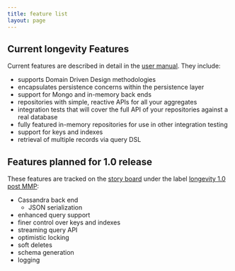 ```yaml
---
title: feature list
layout: page
---
```


## Current longevity Features

Current features are described in detail in the [user
manual](manual). They include:

- supports Domain Driven Design methodologies
- encapsulates persistence concerns within the persistence layer
- support for Mongo and in-memory back ends
- repositories with simple, reactive APIs for all your aggregates
- integration tests that will cover the full API of your repositories
  against a real database
- fully featured in-memory repositories for use in other integration
  testing
- support for keys and indexes
- retrieval of multiple records via query DSL

## Features planned for 1.0 release

These features are tracked on the [story
board](https://www.pivotaltracker.com/n/projects/1231978) under the
label [longevity 1.0 post
MMP](https://www.pivotaltracker.com/epic/show/1769462):

- Cassandra back end
  - JSON serialization
- enhanced query support
- finer control over keys and indexes
- streaming query API
- optimistic locking
- soft deletes
- schema generation
- logging
